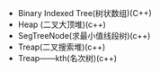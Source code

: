 + Binary Indexed Tree(树状数组)(C++)
+ Heap (二叉大顶堆)(c++)
+ SegTreeNode(求最小值线段树)(c++)
+ Treap(二叉搜索堆)(c++)
+ Treap——kth(名次树)(c++)